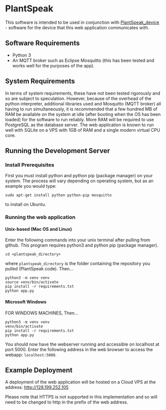 # PlantSpeak
This software is intended to be used in conjunction with [PlantSpeak_device](https://github.com/PlantSpeak/PlantSpeak_device) - software for the device that this web application communicates with.

## Software Requirements
- Python 3
- An MQTT broker such as Eclipse Mosquitto (this has been tested and works well for the purposes of the app).

## System Requirements
In terms of system requirements, these have not been tested rigorously and so are subject to speculation. However, because of the overhead of the python interpreter, additional libraries used and Mosquitto (MQTT broker) all having to run simultaneously, it is recommended that a few hundred MB of RAM be available on the system at idle (after booting when the OS has been loaded) for the software to run reliably. More RAM will be required to use PostgreSQL as the database server. The web application is known to run well with SQLite on a VPS with 1GB of RAM and a single modern virtual CPU core.

## Running the Development Server
### Install Prerequisites
First you must install python and python pip (package manager) on your system. The process will vary depending on operating system, but as an example you would type:

`sudo apt-get install python python-pip mosquitto`

to install on Ubuntu.

### Running the web application
#### Unix-based (Mac OS and Linux)
Enter the following commands into your unix terminal after pulling from github. This program requires python3 and python pip (package manager).

    cd <plantspeak_directory>

where ``plantspeak_directory`` is the folder containing the repository you pulled (PlantSpeak code). Then...

    python3 -m venv venv
    source venv/bin/activate
    pip install -r requirements.txt
    python app.py

#### Microsoft Windows
FOR WINDOWS MACHINES, Then...

    python3 -m venv venv
    venv/bin/activate
    pip install -r requirements.txt
    python app.py

You should now have the webserver running and accessible on localhost at port 5000.
Enter the following address in the web browser to access the webapp: ``localhost:5000``.

## Example Deployment
A deployment of the web application will be hosted on a Cloud VPS at the address: http://128.199.252.105

Please note that HTTPS is not supported in this implementation and so will need to be changed to http in the prefix of the web address.
